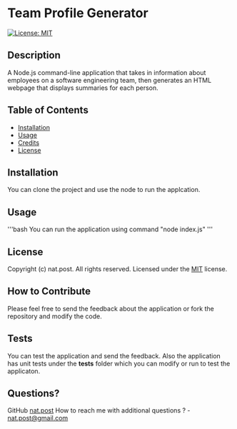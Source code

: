 # Team Profile Generator  
  [![License: MIT](https://img.shields.io/badge/License-MIT-blue.svg)](https://opensource.org/licenses/MIT) 

  ## Description
  A Node.js command-line application that takes in information about employees on a software engineering team, then generates an HTML webpage that displays summaries for each person.

  ## Table of Contents
  - [Installation](#installation)
  - [Usage](#usage)
  - [Credits](#credits)
  - [License](#license)

  ## Installation
  You can clone the project and use the node to run the applcation.
  
  ## Usage
  '''bash
    You can run the application using command "node index.js"
  '''
  
  ## License
  Copyright (c) nat.post. All rights reserved.
  Licensed under the [MIT](https://opensource.org/licenses/MIT) license. 
  
  ## How to Contribute
  Please feel free to send the feedback about the application or fork the repository and modify the code.

  ## Tests  
  You can test the application and send the feedback. Also the application has unit tests under the __tests__ folder which you can modify or run to test the applicaton.

  ## Questions?
  GitHub [nat.post](https://github.com/nat.post)
  How to reach me with additional questions ? - [nat.post@gmail.com](mailto://nat.post@gmail.com)
